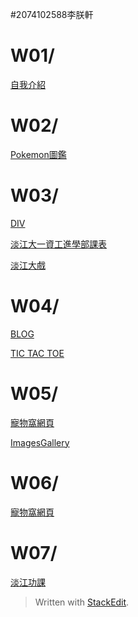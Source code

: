 #2074102588李朕軒
# W01/
[自我介紹](https://github.com/AbNormal66/107-1/blob/master/w01/intro.html)

# W02/
[Pokemon圖鑑](https://github.com/AbNormal66/107-1/blob/master/w02/table.html)

# W03/
[DIV](https://github.com/AbNormal66/107-1/blob/master/w03/div.html/)

[淡江大一資工進學部課表](https://github.com/AbNormal66/107-1/blob/master/w03/table.html/)

[淡江大戲](https://github.com/AbNormal66/107-1/blob/master/w03/tku60.html/)

# W04/
[BLOG](https://github.com/AbNormal66/107-1/blob/master/w04/blog.html/)

[TIC TAC TOE](https://github.com/AbNormal66/107-1/blob/master/w04/ttt.html/)

# W05/
[寵物窩網頁](https://github.com/AbNormal66/107-1/blob/master/w05-nav/index.html/)

[ImagesGallery](https://github.com/AbNormal66/107-1/blob/master/w05/imagesgallery.html/)

# W06/
[寵物窩網頁](https://github.com/AbNormal66/107-1/blob/master/w06-nav/index.html/)

# W07/
[淡江功課](https://github.com/AbNormal66/107-1/blob/master/w07/test.html/)




> Written with [StackEdit](https://stackedit.io/).
<!--stackedit_data:
eyJoaXN0b3J5IjpbMTY5NDA0MTQ1MCwxNTUyODkzODY1XX0=
-->
